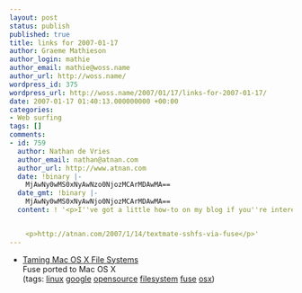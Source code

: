 ```yaml
---
layout: post
status: publish
published: true
title: links for 2007-01-17
author: Graeme Mathieson
author_login: mathie
author_email: mathie@woss.name
author_url: http://woss.name/
wordpress_id: 375
wordpress_url: http://woss.name/2007/01/17/links-for-2007-01-17/
date: 2007-01-17 01:40:13.000000000 +00:00
categories:
- Web surfing
tags: []
comments:
- id: 759
  author: Nathan de Vries
  author_email: nathan@atnan.com
  author_url: http://www.atnan.com
  date: !binary |-
    MjAwNy0wMS0xNyAwNzo0NjozMCArMDAwMA==
  date_gmt: !binary |-
    MjAwNy0wMS0xNyAwNjo0NjozMCArMDAwMA==
  content: ! '<p>I''ve got a little how-to on my blog if you''re interested:</p>


    <p>http://atnan.com/2007/1/14/textmate-sshfs-via-fuse</p>'
---
```

<ul class="delicious">
	<li>
		<div class="delicious-link"><a href="http://googlemac.blogspot.com/2007/01/taming-mac-os-x-file-systems.html">Taming Mac OS X File Systems</a></div>
		<div class="delicious-extended">Fuse ported to Mac OS X</div>
		<div class="delicious-tags">(tags: <a href="http://del.icio.us/mathie/linux">linux</a> <a href="http://del.icio.us/mathie/google">google</a> <a href="http://del.icio.us/mathie/opensource">opensource</a> <a href="http://del.icio.us/mathie/filesystem">filesystem</a> <a href="http://del.icio.us/mathie/fuse">fuse</a> <a href="http://del.icio.us/mathie/osx">osx</a>)</div>
	</li>
</ul>
